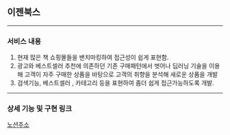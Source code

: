 ## 이젠북스 

---
### 서비스 내용

1. 현재 많은 책 쇼핑몰들을 밴치마킹하여 접근성이 쉽게 표현함.
2. 광고와 베스트셀러 추천에 의존하던 기존 구매패턴에서 벗어나 딥러닝 기술을 이용해 고객이 자주 구매한 상품을 바탕으로 고객의 취향을 분석해 새로운 상품을 개발
3. 검색기능, 베스트셀러 , 카테고리 등을 표현하여 좀더 쉽게 접근가능하도록 개발.
---
### 상세 기능 및 구현 링크

[노션주소](https://www.notion.so/b10a5394e0974af1b5e1f3232072b27f)
